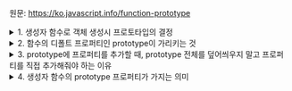 원문: https://ko.javascript.info/function-prototype

<details>
  <summary>1. 생성자 함수로 객체 생성시 프로토타입의 결정</summary>

  생성자 함수의 프로토타입이 객체일 경우 해당 정보를 사용해 [[Prototype]]을 설정

  생성자 함수의 prototype 프로퍼티에 객체를 지정하면 해당 생성자 함수로 생성된 객체의 [[Prototype]]이 된다.
</details>

<details>
  <summary>2. 함수의 디폴트 프로퍼티인 prototype이 가리키는 것</summary>

  prototype을 지정해주지 않아도 함수는 모두 prototype 프로퍼티를 가진다.

  해당 prototype은 자기 자신을 가리키는 constructor 프로토타입을 가지는 객체를 가리킨다.

  Rabbit.prototype --- > { constructor: Rabbit }
</details>

<details>
  <summary>3. prototype에 프로퍼티를 추가할 때, prototype 전체를 덮어씌우지 말고 프로퍼티를 직접 추가해줘야 하는 이유</summary>

  모든 함수는 디폴트 프로퍼티로 prototype을 가지고 해당 프로토타입에는 함수 자신을 가리키는 constructor 프로퍼티를 기잔다.

  해당 값의 손실을 피하기 위해 prototype = { key: value } 가 아닌 prototype.key = value 형식으로 프로퍼티를 추가해줘야 한다.

  혹은 덮어씌우더라도 constructor 프로퍼티를 다시 만들어줘야 한다.
</details>

<details>
  <summary>4. 생성자 함수의 prototype 프로퍼티가 가지는 의미</summary>

  해당 생성자 함수를 통해 생성된 객체의 [[Prototype]]을 prototype 프로퍼티 값으로 지정하라는 의미
</details>

